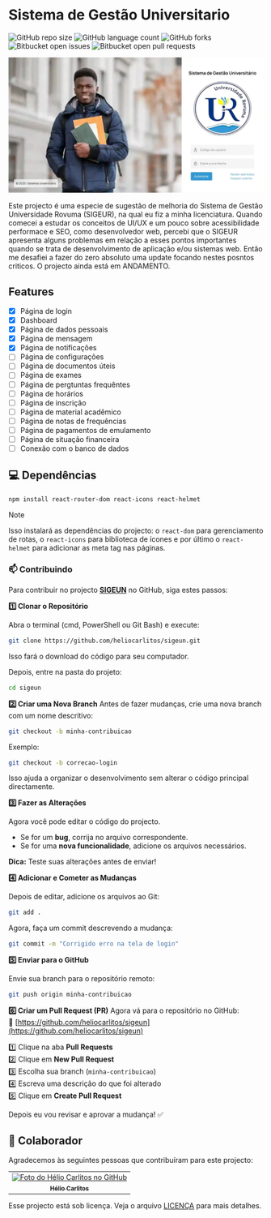 # Sistema de Gestão Universitario

![GitHub repo size](https://img.shields.io/github/repo-size/heliocarlitos/sigeun?style=for-the-badge)
![GitHub language count](https://img.shields.io/github/languages/count/heliocarlitos/sigeun?style=for-the-badge)
![GitHub forks](https://img.shields.io/github/forks/heliocarlitos/sigeun?style=for-the-badge)
![Bitbucket open issues](https://img.shields.io/bitbucket/issues/heliocarlitos/sigeun?style=for-the-badge)
![Bitbucket open pull requests](https://img.shields.io/bitbucket/pr-raw/heliocarlitos/sigeun?style=for-the-badge) 

<a href="https://sigeun.vercel.app/"> 

<picture>
     <source media="(prefers-color-scheme: dark)" srcset="https://raw.githubusercontent.com/heliocarlitos/sigeun/refs/heads/main/public/preview.webp">
     <source media="(prefers-color-scheme: light)" srcset="https://raw.githubusercontent.com/heliocarlitos/sigeun/refs/heads/main/public/preview.webp">
     <img alt="Imagem de demo" src="https://raw.githubusercontent.com/heliocarlitos/sigeun/refs/heads/main/public/preview.webp">
</picture>

</a>

Este projecto é uma especie de sugestão de melhoria do Sistema de Gestão Universidade Rovuma (SIGEUR), na qual eu fiz a minha licenciatura. Quando comecei a estudar os conceitos de UI/UX e um pouco sobre acessibilidade performace e SEO, como desenvolvedor web, percebi que o SIGEUR apresenta alguns problemas em relação a esses pontos importantes quando se trata de desenvolvimento de aplicação e/ou sistemas web. Então me desafiei a fazer do zero absoluto uma update focando nestes posntos criticos. O projecto ainda está em ANDAMENTO.

## Features

- [x] Página de login
- [x] Dashboard
- [x] Página de dados pessoais
- [x] Página de mensagem
- [x] Página de notificações
- [ ] Página de configurações
- [ ] Página de documentos úteis
- [ ] Página de exames
- [ ] Página de pergtuntas frequêntes
- [ ] Página de horários
- [ ] Página de inscrição
- [ ] Página de material acadêmico
- [ ] Página de notas de frequências
- [ ] Página de pagamentos de emulamento
- [ ] Página de situação financeira
- [ ] Conexão com o banco de dados

## 💻 Dependências

```bash
npm install react-router-dom react-icons react-helmet
```

> [!NOTE]
> Isso instalará as dependências do projecto: o `react-dom` para gerenciamento de rotas, o `react-icons` para biblioteca de ícones e por último o `react-helmet` para adicionar as meta tag nas páginas.

### 📫 Contribuindo

Para contribuir no projecto **[SIGEUN](https://github.com/heliocarlitos/sigeun)** no GitHub, siga estes passos:  

**1️⃣ Clonar o Repositório**

Abra o terminal (cmd, PowerShell ou Git Bash) e execute:  

```bash
git clone https://github.com/heliocarlitos/sigeun.git
```
Isso fará o download do código para seu computador.  

Depois, entre na pasta do projeto:  

```bash
cd sigeun
```

**2️⃣ Criar uma Nova Branch**
Antes de fazer mudanças, crie uma nova branch com um nome descritivo: 

```bash
git checkout -b minha-contribuicao
```
Exemplo:  
```bash
git checkout -b correcao-login
```
Isso ajuda a organizar o desenvolvimento sem alterar o código principal directamente.


**3️⃣ Fazer as Alterações**

Agora você pode editar o código do projecto. 

- Se for um **bug**, corrija no arquivo correspondente.  
- Se for uma **nova funcionalidade**, adicione os arquivos necessários.  

**Dica:** Teste suas alterações antes de enviar!

**4️⃣ Adicionar e Cometer as Mudanças**

Depois de editar, adicione os arquivos ao Git: 

```bash
git add .
```
Agora, faça um commit descrevendo a mudança:  
```bash
git commit -m "Corrigido erro na tela de login"
```

**5️⃣ Enviar para o GitHub**

Envie sua branch para o repositório remoto:

```bash
git push origin minha-contribuicao
```

**6️⃣ Criar um Pull Request (PR)**
Agora vá para o repositório no GitHub:  
🔗 [https://github.com/heliocarlitos/sigeun](https://github.com/heliocarlitos/sigeun)  

1️⃣ Clique na aba **Pull Requests**  
2️⃣ Clique em **New Pull Request**  
3️⃣ Escolha sua branch (`minha-contribuicao`)  
4️⃣ Escreva uma descrição do que foi alterado  
5️⃣ Clique em **Create Pull Request**  

Depois eu vou revisar e aprovar a mudança! ✅  

## 🤝 Colaborador

Agradecemos às seguintes pessoas que contribuíram para este projecto:

<table>
<tr>
<td align="center">
     <a href="#" title="Hélio Carlitos">
     <img src="https://avatars3.githubusercontent.com/u/112761333" width="100px;" alt="Foto do Hélio Carlitos no GitHub"/><br>
     <sub>
          <b>Hélio Carlitos</b>
     </sub>
     </a>
</td>
<!-- <td align="center">
     <a href="#" title="defina o título do link">
     <img src="https://s2.glbimg.com/FUcw2usZfSTL6yCCGj3L3v3SpJ8=/smart/e.glbimg.com/og/ed/f/original/2019/04/25/zuckerberg_podcast.jpg" width="100px;" alt="Foto do Mark Zuckerberg"/><br>
     <sub>
          <b>Mark Zuckerberg</b>
     </sub>
     </a>
</td>
<td align="center">
     <a href="#" title="defina o título do link">
     <img src="https://miro.medium.com/max/360/0*1SkS3mSorArvY9kS.jpg" width="100px;" alt="Foto do Steve Jobs"/><br>
     <sub>
          <b>Steve Jobs</b>
     </sub>
     </a>
</td> -->
</tr>
</table>

Esse projecto está sob licença. Veja o arquivo [LICENÇA](https://github.com/heliocarlitos/sigeun?tab=MIT-1-ov-file) para mais detalhes.
